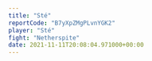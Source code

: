 ```yaml
---
title: "Sté"
reportCode: "B7yXpZMgPLvnYGK2"
player: "Sté"
fight: "Netherspite"
date: 2021-11-11T20:08:04.971000+00:00
---
```

